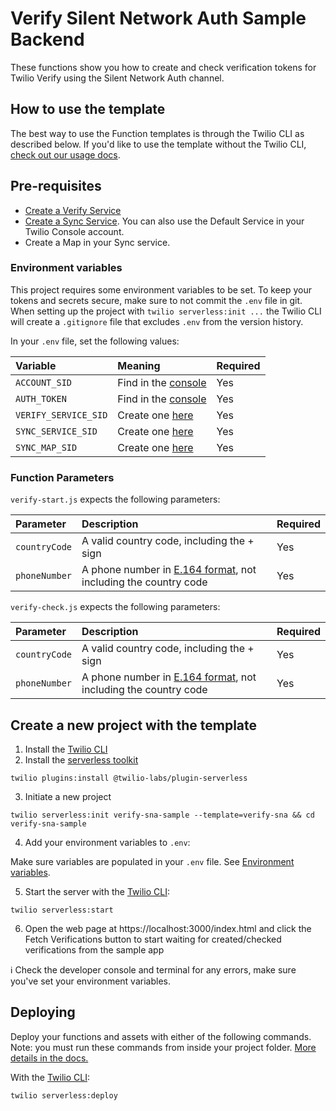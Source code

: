 # Verify Silent Network Auth Sample Backend

These functions show you how to create and check verification tokens for Twilio Verify using the Silent Network Auth channel.

## How to use the template

The best way to use the Function templates is through the Twilio CLI as described below. If you'd like to use the template without the Twilio CLI, [check out our usage docs](../docs/USING_FUNCTIONS.md).

## Pre-requisites

- [Create a Verify Service](https://www.twilio.com/console/verify/services)
- [Create a Sync Service](https://www.twilio.com/console/sync/services). You can also use the Default Service in your Twilio Console account.
- Create a Map in your Sync service.

### Environment variables

This project requires some environment variables to be set. To keep your tokens and secrets secure, make sure to not commit the `.env` file in git. When setting up the project with `twilio serverless:init ...` the Twilio CLI will create a `.gitignore` file that excludes `.env` from the version history.

In your `.env` file, set the following values:

| Variable             | Meaning                                                           | Required |
| :------------------- | :---------------------------------------------------------------- | :------- |
| `ACCOUNT_SID`        | Find in the [console](https://www.twilio.com/console)             | Yes      |
| `AUTH_TOKEN`         | Find in the [console](https://www.twilio.com/console)             | Yes      |
| `VERIFY_SERVICE_SID` | Create one [here](https://www.twilio.com/console/verify/services) | Yes      |
| `SYNC_SERVICE_SID` | Create one [here](https://www.twilio.com/console/sync/services) | Yes      |
| `SYNC_MAP_SID` | Create one [here](https://www.twilio.com/console/sync/services) | Yes      |


### Function Parameters

`verify-start.js` expects the following parameters:

| Parameter      | Description                                 | Required |
| :------------- | :------------------------------------------ | :------- |
| `countryCode`           | A valid country code, including the + sign | Yes |
| `phoneNumber`      | A phone number in [E.164 format](https://www.twilio.com/docs/glossary/what-e164), not including the country code | Yes |

`verify-check.js` expects the following parameters:

| Parameter      | Description                                 | Required |
| :------------- | :------------------------------------------ | :------- |
| `countryCode`           | A valid country code, including the + sign | Yes |
| `phoneNumber`      | A phone number in [E.164 format](https://www.twilio.com/docs/glossary/what-e164), not including the country code | Yes |


## Create a new project with the template

1. Install the [Twilio CLI](https://www.twilio.com/docs/twilio-cli/quickstart#install-twilio-cli)
2. Install the [serverless toolkit](https://www.twilio.com/docs/labs/serverless-toolkit/getting-started)

```shell
twilio plugins:install @twilio-labs/plugin-serverless
```

3. Initiate a new project

```
twilio serverless:init verify-sna-sample --template=verify-sna && cd verify-sna-sample
```

4. Add your environment variables to `.env`:

Make sure variables are populated in your `.env` file. See [Environment variables](#environment-variables).

5. Start the server with the [Twilio CLI](https://www.twilio.com/docs/twilio-cli/quickstart):

```
twilio serverless:start
```

6. Open the web page at https://localhost:3000/index.html and click the Fetch Verifications button to start waiting for created/checked verifications from the sample app

ℹ️ Check the developer console and terminal for any errors, make sure you've set your environment variables.

## Deploying

Deploy your functions and assets with either of the following commands. Note: you must run these commands from inside your project folder. [More details in the docs.](https://www.twilio.com/docs/labs/serverless-toolkit)

With the [Twilio CLI](https://www.twilio.com/docs/twilio-cli/quickstart):

```
twilio serverless:deploy
```